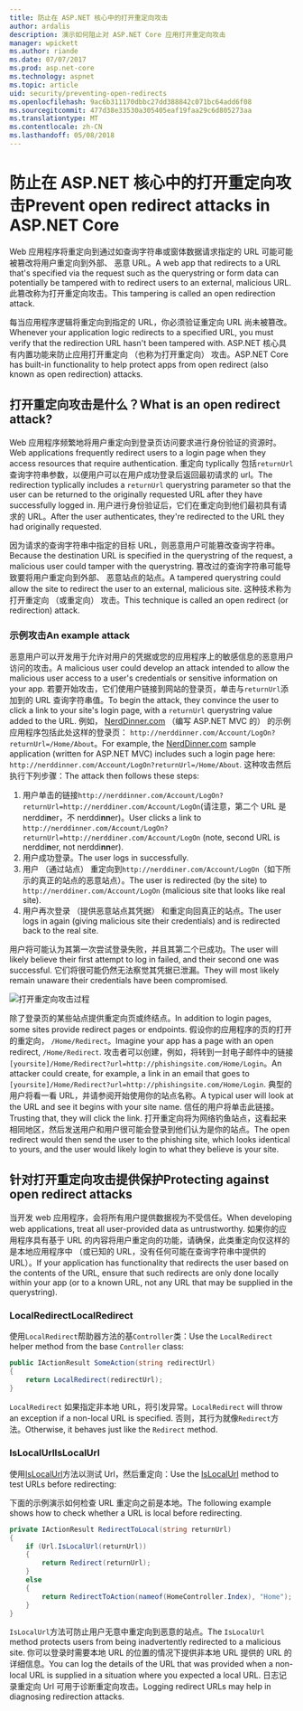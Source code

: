 ```yaml
---
title: 防止在 ASP.NET 核心中的打开重定向攻击
author: ardalis
description: 演示如何阻止对 ASP.NET Core 应用打开重定向攻击
manager: wpickett
ms.author: riande
ms.date: 07/07/2017
ms.prod: asp.net-core
ms.technology: aspnet
ms.topic: article
uid: security/preventing-open-redirects
ms.openlocfilehash: 9ac6b311170dbbc27dd388842c071bc64add6f08
ms.sourcegitcommit: 477d38e33530a305405eaf19faa29c6d805273aa
ms.translationtype: MT
ms.contentlocale: zh-CN
ms.lasthandoff: 05/08/2018
---
```

# <a name="prevent-open-redirect-attacks-in-aspnet-core"></a><span data-ttu-id="fba80-103">防止在 ASP.NET 核心中的打开重定向攻击</span><span class="sxs-lookup"><span data-stu-id="fba80-103">Prevent open redirect attacks in ASP.NET Core</span></span>

<span data-ttu-id="fba80-104">Web 应用程序将重定向到通过如查询字符串或窗体数据请求指定的 URL 可能可能被篡改将用户重定向到外部、 恶意 URL。</span><span class="sxs-lookup"><span data-stu-id="fba80-104">A web app that redirects to a URL that's specified via the request such as the querystring or form data can potentially be tampered with to redirect users to an external, malicious URL.</span></span> <span data-ttu-id="fba80-105">此篡改称为打开重定向攻击。</span><span class="sxs-lookup"><span data-stu-id="fba80-105">This tampering is called an open redirection attack.</span></span>

<span data-ttu-id="fba80-106">每当应用程序逻辑将重定向到指定的 URL，你必须验证重定向 URL 尚未被篡改。</span><span class="sxs-lookup"><span data-stu-id="fba80-106">Whenever your application logic redirects to a specified URL, you must verify that the redirection URL hasn't been tampered with.</span></span> <span data-ttu-id="fba80-107">ASP.NET 核心具有内置功能来防止应用打开重定向 （也称为打开重定向） 攻击。</span><span class="sxs-lookup"><span data-stu-id="fba80-107">ASP.NET Core has built-in functionality to help protect apps from open redirect (also known as open redirection) attacks.</span></span>

## <a name="what-is-an-open-redirect-attack"></a><span data-ttu-id="fba80-108">打开重定向攻击是什么？</span><span class="sxs-lookup"><span data-stu-id="fba80-108">What is an open redirect attack?</span></span>

<span data-ttu-id="fba80-109">Web 应用程序频繁地将用户重定向到登录页访问要求进行身份验证的资源时。</span><span class="sxs-lookup"><span data-stu-id="fba80-109">Web applications frequently redirect users to a login page when they access resources that require authentication.</span></span> <span data-ttu-id="fba80-110">重定向 typlically 包括`returnUrl`查询字符串参数，以便用户可以在用户成功登录后返回最初请求的 url。</span><span class="sxs-lookup"><span data-stu-id="fba80-110">The redirection typlically includes a `returnUrl` querystring parameter so that the user can be returned to the originally requested URL after they have successfully logged in.</span></span> <span data-ttu-id="fba80-111">用户进行身份验证后，它们在重定向到他们最初具有请求的 URL。</span><span class="sxs-lookup"><span data-stu-id="fba80-111">After the user authenticates, they're redirected to the URL they had originally requested.</span></span>

<span data-ttu-id="fba80-112">因为请求的查询字符串中指定的目标 URL，则恶意用户可能篡改查询字符串。</span><span class="sxs-lookup"><span data-stu-id="fba80-112">Because the destination URL is specified in the querystring of the request, a malicious user could tamper with the querystring.</span></span> <span data-ttu-id="fba80-113">篡改过的查询字符串可能导致要将用户重定向到外部、 恶意站点的站点。</span><span class="sxs-lookup"><span data-stu-id="fba80-113">A tampered querystring could allow the site to redirect the user to an external, malicious site.</span></span> <span data-ttu-id="fba80-114">这种技术称为打开重定向 （或重定向） 攻击。</span><span class="sxs-lookup"><span data-stu-id="fba80-114">This technique is called an open redirect (or redirection) attack.</span></span>

### <a name="an-example-attack"></a><span data-ttu-id="fba80-115">示例攻击</span><span class="sxs-lookup"><span data-stu-id="fba80-115">An example attack</span></span>

<span data-ttu-id="fba80-116">恶意用户可以开发用于允许对用户的凭据或您的应用程序上的敏感信息的恶意用户访问的攻击。</span><span class="sxs-lookup"><span data-stu-id="fba80-116">A malicious user could develop an attack intended to allow the malicious user access to a user's credentials or sensitive information on your app.</span></span> <span data-ttu-id="fba80-117">若要开始攻击，它们使用户链接到网站的登录页，单击与`returnUrl`添加到的 URL 查询字符串值。</span><span class="sxs-lookup"><span data-stu-id="fba80-117">To begin the attack, they convince the user to click a link to your site's login page, with a `returnUrl` querystring value added to the URL.</span></span> <span data-ttu-id="fba80-118">例如， [NerdDinner.com](http://nerddinner.com) （编写 ASP.NET MVC 的） 的示例应用程序包括此处这样的登录页： `http://nerddinner.com/Account/LogOn?returnUrl=/Home/About`。</span><span class="sxs-lookup"><span data-stu-id="fba80-118">For example, the [NerdDinner.com](http://nerddinner.com) sample application (written for ASP.NET MVC) includes such a login page here: `http://nerddinner.com/Account/LogOn?returnUrl=/Home/About`.</span></span> <span data-ttu-id="fba80-119">这种攻击然后执行下列步骤：</span><span class="sxs-lookup"><span data-stu-id="fba80-119">The attack then follows these steps:</span></span>

1. <span data-ttu-id="fba80-120">用户单击的链接`http://nerddinner.com/Account/LogOn?returnUrl=http://nerddiner.com/Account/LogOn`(请注意，第二个 URL 是 nerddi**n**er，不 nerddi**nn**er)。</span><span class="sxs-lookup"><span data-stu-id="fba80-120">User clicks a link to `http://nerddinner.com/Account/LogOn?returnUrl=http://nerddiner.com/Account/LogOn` (note, second URL is nerddi**n**er, not nerddi**nn**er).</span></span>
2. <span data-ttu-id="fba80-121">用户成功登录。</span><span class="sxs-lookup"><span data-stu-id="fba80-121">The user logs in successfully.</span></span>
3. <span data-ttu-id="fba80-122">用户 （通过站点） 重定向到`http://nerddiner.com/Account/LogOn`（如下所示的真正的站点的恶意站点）。</span><span class="sxs-lookup"><span data-stu-id="fba80-122">The user is redirected (by the site) to `http://nerddiner.com/Account/LogOn` (malicious site that looks like real site).</span></span>
4. <span data-ttu-id="fba80-123">用户再次登录 （提供恶意站点其凭据） 和重定向回真正的站点。</span><span class="sxs-lookup"><span data-stu-id="fba80-123">The user logs in again (giving malicious site their credentials) and is redirected back to the real site.</span></span>

<span data-ttu-id="fba80-124">用户将可能认为其第一次尝试登录失败，并且其第二个已成功。</span><span class="sxs-lookup"><span data-stu-id="fba80-124">The user will likely believe their first attempt to log in failed, and their second one was successful.</span></span> <span data-ttu-id="fba80-125">它们将很可能仍然无法察觉其凭据已泄漏。</span><span class="sxs-lookup"><span data-stu-id="fba80-125">They will most likely remain unaware their credentials have been compromised.</span></span>

![打开重定向攻击过程](preventing-open-redirects/_static/open-redirection-attack-process.png)

<span data-ttu-id="fba80-127">除了登录页的某些站点提供重定向页或终结点。</span><span class="sxs-lookup"><span data-stu-id="fba80-127">In addition to login pages, some sites provide redirect pages or endpoints.</span></span> <span data-ttu-id="fba80-128">假设你的应用程序的页的打开的重定向， `/Home/Redirect`。</span><span class="sxs-lookup"><span data-stu-id="fba80-128">Imagine your app has a page with an open redirect, `/Home/Redirect`.</span></span> <span data-ttu-id="fba80-129">攻击者可以创建，例如，将转到一封电子邮件中的链接`[yoursite]/Home/Redirect?url=http://phishingsite.com/Home/Login`。</span><span class="sxs-lookup"><span data-stu-id="fba80-129">An attacker could create, for example, a link in an email that goes to `[yoursite]/Home/Redirect?url=http://phishingsite.com/Home/Login`.</span></span> <span data-ttu-id="fba80-130">典型的用户将看一看 URL，并请参阅开始使用你的站点名称。</span><span class="sxs-lookup"><span data-stu-id="fba80-130">A typical user will look at the URL and see it begins with your site name.</span></span> <span data-ttu-id="fba80-131">信任的用户将单击此链接。</span><span class="sxs-lookup"><span data-stu-id="fba80-131">Trusting that, they will click the link.</span></span> <span data-ttu-id="fba80-132">打开重定向将为网络钓鱼站点，这看起来相同地区，然后发送用户和用户很可能会登录到他们认为是你的站点。</span><span class="sxs-lookup"><span data-stu-id="fba80-132">The open redirect would then send the user to the phishing site, which looks identical to yours, and the user would likely login to what they believe is your site.</span></span>

## <a name="protecting-against-open-redirect-attacks"></a><span data-ttu-id="fba80-133">针对打开重定向攻击提供保护</span><span class="sxs-lookup"><span data-stu-id="fba80-133">Protecting against open redirect attacks</span></span>

<span data-ttu-id="fba80-134">当开发 web 应用程序，会将所有用户提供数据视为不受信任。</span><span class="sxs-lookup"><span data-stu-id="fba80-134">When developing web applications, treat all user-provided data as untrustworthy.</span></span> <span data-ttu-id="fba80-135">如果你的应用程序具有基于 URL 的内容将用户重定向的功能，请确保，此类重定向仅这样的是本地应用程序中 （或已知的 URL，没有任何可能在查询字符串中提供的 URL）。</span><span class="sxs-lookup"><span data-stu-id="fba80-135">If your application has functionality that redirects the user based on the contents of the URL,  ensure that such redirects are only done locally within your app (or to a known URL, not any URL that may be supplied in the querystring).</span></span>

### <a name="localredirect"></a><span data-ttu-id="fba80-136">LocalRedirect</span><span class="sxs-lookup"><span data-stu-id="fba80-136">LocalRedirect</span></span>

<span data-ttu-id="fba80-137">使用`LocalRedirect`帮助器方法的基`Controller`类：</span><span class="sxs-lookup"><span data-stu-id="fba80-137">Use the `LocalRedirect` helper method from the base `Controller` class:</span></span>

```csharp
public IActionResult SomeAction(string redirectUrl)
{
    return LocalRedirect(redirectUrl);
}
```

<span data-ttu-id="fba80-138">`LocalRedirect` 如果指定非本地 URL，将引发异常。</span><span class="sxs-lookup"><span data-stu-id="fba80-138">`LocalRedirect` will throw an exception if a non-local URL is specified.</span></span> <span data-ttu-id="fba80-139">否则，其行为就像`Redirect`方法。</span><span class="sxs-lookup"><span data-stu-id="fba80-139">Otherwise, it behaves just like the `Redirect` method.</span></span>

### <a name="islocalurl"></a><span data-ttu-id="fba80-140">IsLocalUrl</span><span class="sxs-lookup"><span data-stu-id="fba80-140">IsLocalUrl</span></span>

<span data-ttu-id="fba80-141">使用[IsLocalUrl](/dotnet/api/Microsoft.AspNetCore.Mvc.IUrlHelper?view=aspnetcore-2.0#Microsoft_AspNetCore_Mvc_IUrlHelper_IsLocalUrl_System_String_)方法以测试 Url，然后重定向：</span><span class="sxs-lookup"><span data-stu-id="fba80-141">Use the [IsLocalUrl](/dotnet/api/Microsoft.AspNetCore.Mvc.IUrlHelper?view=aspnetcore-2.0#Microsoft_AspNetCore_Mvc_IUrlHelper_IsLocalUrl_System_String_) method to test URLs before redirecting:</span></span>

<span data-ttu-id="fba80-142">下面的示例演示如何检查 URL 重定向之前是本地。</span><span class="sxs-lookup"><span data-stu-id="fba80-142">The following example shows how to check whether a URL is local before redirecting.</span></span>

```csharp
private IActionResult RedirectToLocal(string returnUrl)
{
    if (Url.IsLocalUrl(returnUrl))
    {
        return Redirect(returnUrl);
    }
    else
    {
        return RedirectToAction(nameof(HomeController.Index), "Home");
    }
}
```

<span data-ttu-id="fba80-143">`IsLocalUrl`方法可防止用户无意中重定向到恶意的站点。</span><span class="sxs-lookup"><span data-stu-id="fba80-143">The `IsLocalUrl` method protects users from being inadvertently redirected to a malicious site.</span></span> <span data-ttu-id="fba80-144">你可以登录时需要本地 URL 的位置的情况下提供非本地 URL 提供的 URL 的详细信息。</span><span class="sxs-lookup"><span data-stu-id="fba80-144">You can log the details of the URL that was provided when a non-local URL is supplied in a situation where you expected a local URL.</span></span> <span data-ttu-id="fba80-145">日志记录重定向 Url 可用于诊断重定向攻击。</span><span class="sxs-lookup"><span data-stu-id="fba80-145">Logging redirect URLs may help in diagnosing redirection attacks.</span></span>

